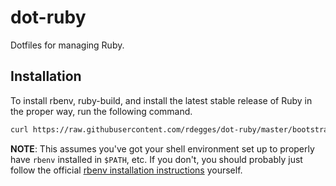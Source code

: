 # dot-ruby

Dotfiles for managing Ruby.


## Installation

To install rbenv, ruby-build, and install the latest stable release of Ruby in
the proper way, run the following command. 

```bash
curl https://raw.githubusercontent.com/rdegges/dot-ruby/master/bootstrap.sh | bash
```

**NOTE**: This assumes you've got your shell environment set up to properly
have `rbenv` installed in `$PATH`, etc. If you don't, you should probably just
follow the official [rbenv installation instructions](https://github.com/rbenv/rbenv) yourself.
